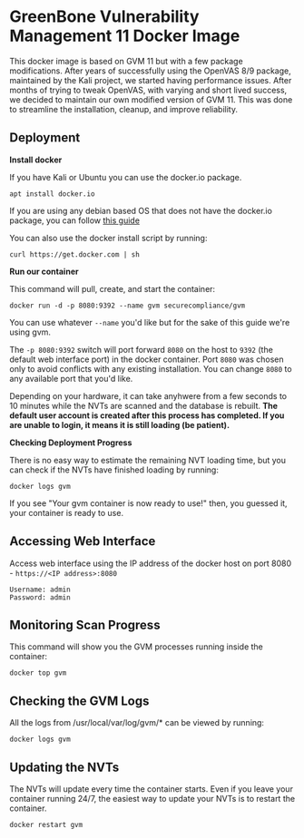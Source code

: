 # GreenBone Vulnerability Management 11 Docker Image

This docker image is based on GVM 11 but with a few package modifications. After years of successfully using the OpenVAS 8/9 package, maintained by the Kali project, we started having performance issues. After months of trying to tweak OpenVAS, with varying and short lived success, we decided to maintain our own modified version of GVM 11. This was done to streamline the installation, cleanup, and improve reliability.

## Deployment

**Install docker**

If you have Kali or Ubuntu you can use the docker.io package.
```
apt install docker.io
```

If you are using any debian based OS that does not have the docker.io package, you can follow [this guide](https://docs.docker.com/install/linux/docker-ce/debian/) 

You can also use the docker install script by running:
```
curl https://get.docker.com | sh
```

**Run our container**

This command will pull, create, and start the container:
```
docker run -d -p 8080:9392 --name gvm securecompliance/gvm
```
You can use whatever `--name` you'd like but for the sake of this guide we're using gvm.

The `-p 8080:9392` switch will port forward `8080` on the host to `9392` (the default web interface port) in the docker container. Port `8080` was chosen only to avoid conflicts with any existing installation. You can change `8080` to any available port that you'd like.

Depending on your hardware, it can take anyhwere from a few seconds to 10 minutes while the NVTs are scanned and the database is rebuilt. **The default user account is created after this process has completed. If you are unable to login, it means it is still loading (be patient).**

**Checking Deployment Progress**

There is no easy way to estimate the remaining NVT loading time, but you can check if the NVTs have finished loading by running:
```
docker logs gvm
```

If you see "Your gvm container is now ready to use!" then, you guessed it, your container is ready to use.

## Accessing Web Interface

Access web interface using the IP address of the docker host on port 8080 - `https://<IP address>:8080`

```
Username: admin
Password: admin
```

## Monitoring Scan Progress

This command will show you the GVM processes running inside the container:
```
docker top gvm
```

## Checking the GVM Logs

All the logs from /usr/local/var/log/gvm/* can be viewed by running:
```
docker logs gvm
```

## Updating the NVTs

The NVTs will update every time the container starts. Even if you leave your container running 24/7, the easiest way to update your NVTs is to restart the container.
```
docker restart gvm
```
